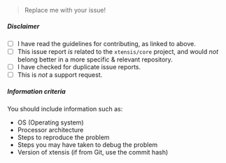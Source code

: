 > Replace me with your issue!

##### Disclaimer

- [ ] I have read the guidelines for contributing, as linked to above.
- [ ] This issue report *is* related to the `xtensis/core` project,
  and would *not* belong better in a more specific & relevant
  repository.
- [ ] I have checked for duplicate issue reports.
- [ ] This is *not* a support request.

##### Information criteria

You should include information such as:

- OS (Operating system)
- Processor architecture
- Steps to reproduce the problem
- Steps you may have taken to debug the problem
- Version of xtensis (if from Git, use the commit hash)
